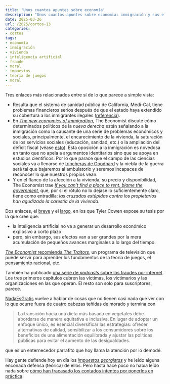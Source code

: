```yaml
---
title: 'Unos cuantos apuntes sobre economía'
description: "Unos cuantos apuntes sobre economía: inmigración y sus efectos, el impacto económico de la IA, la teoría de juegos, los impuestos georgistas, etc."
date: 2025-03-26
url: /2025/cortos-13
categories:
- cortos
tags:
- economía
- inmigración
- vivienda
- inteligencia artificial
- fraude
- moral
- impuestos
- teoría de juegos
- moral
---
```


Tres enlaces más relacionados entre sí de lo que parece a simple vista:
- Resulta que el sistema de sanidad pública de California, Medi-Cal, tiene problemas financieros serios después de que el estado haya extendido su cobertura a los inmigrantes ilegales ([referencia](https://www.dailynews.com/2025/03/15/susan-shelley-medi-cal-under-growing-strain/)).
- En [_The new economics of immigration_](https://archive.is/mbBMe), The Economist discute cómo determinados políticos de la _nueva derecha_ están señalando a la inmigración como la causante de una serie de problemas económicos y sociales, principalmente, el encarecimiento de la vivienda, la saturación de los servicios sociales (educación, sanidad, etc.) o la ampliación del déficit fiscal (véase [esto](/2025/cortos-05)). Esta oposición a la inmigración es novedosa en tanto que no apela a argumentos identitarios sino que se apoya en estudios científicos. Por lo que parace que el campo de las ciencias sociales va a llenarse de [trincheras de Goodhard](https://es.wikipedia.org/wiki/Ley_de_Goodhart) y la niebla de la guerra será tal que bajaremos al ambulatorio y seremos incapaces de reconocer lo que nuestros propios vean.
- Y en el flanco de la afección a la vivienda, su precio y disponibilidad, The Economist trae [_If you can’t find a place to rent, blame the government_](https://www.economist.com/leaders/2025/03/20/if-you-cant-find-a-place-to-rent-blame-the-government), que, por si el rótulo no lo dejase lo suficientemente claro, tiene como entradilla: _las cruzadas estúpidas contra los propietarios han agudizado la carestía de la vivienda_.

Dos enlaces, el
[breve](https://marginalrevolution.com/marginalrevolution/2025/02/why-i-think-ai-take-off-is-relatively-slow.html) y el
[largo](https://thezvi.wordpress.com/2025/01/10/on-dwarkesh-patels-4th-podcast-with-tyler-cowen/),
en los que Tyler Cowen expose su tesis por la que cree que:
- la inteligencia artificial no va a generar un desarrollo económico explosivo a corto plazo
- pero, sin embargo, sus efectos van a ser grandes por la mera acumulación de pequeños avances marginales a lo largo del tiempo.

[_The Economist_ recomienda _The Traitors_](https://www.economist.com/finance-and-economics/2025/01/16/the-traitors-a-reality-tv-show-offers-a-useful-economics-lesson),
un programa de televisión que puede servir para aprender los fundamentos de la teoría de juegos, el pensamiento racional, etc.

También ha publicado [una serie de _podcasts_ sobre los fraudes por internet](https://www.economist.com/leaders/2025/02/06/the-vast-and-sophisticated-global-enterprise-that-is-scam-inc). Los tres primeros capítulos cubren las víctimas, los victimarios y las organizaciones en las que operan. El resto son solo para suscriptores, parece.

[NadaEsGratis](https://nadaesgratis.es/admin/es-necesario-reducir-el-consumo-de-carne-un-desafio-nutricional-y-socioeconomico) vuelve a hablar de cosas que no tienen casi nada que ver con lo que ocurre fuera de cuatro cabezas teñidas de morado y termina con

> La transición hacia una dieta más basada en vegetales debe abordarse de manera equitativa e inclusiva. En lugar de adoptar un enfoque único, es esencial diversificar las estrategias: ofrecer alternativas de calidad, sensibilizar a los consumidores sobre los beneficios de una alimentación equilibrada y ajustar las políticas públicas para evitar el aumento de las desigualdades.

que es un enternecedor parrafito que hoy llama la atención por lo demodé.

Hay gente defiende hoy en día los [_impuestos georgistas_](https://es.wikipedia.org/wiki/Georgismo) y he leído alguna enconada defensa (teórica) de ellos. Pero hasta hace poco no había leído nada sobre [cómo han fracasado los contados intentos por ponerlos en práctica](https://worksinprogress.co/issue/the-failure-of-the-land-value-tax/).